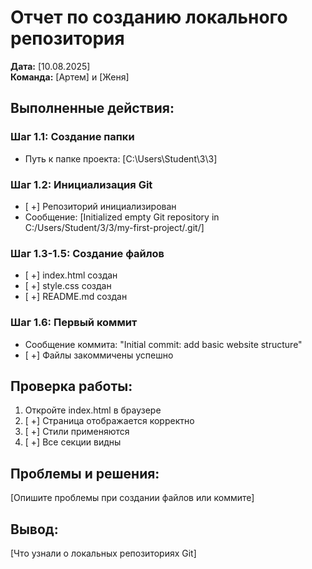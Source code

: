 # Отчет по созданию локального репозитория

**Дата:** [10.08.2025]  
**Команда:** [Артем] и [Женя]

## Выполненные действия:

### Шаг 1.1: Создание папки
- Путь к папке проекта: [C:\Users\Student\3\3]

### Шаг 1.2: Инициализация Git
- [ +] Репозиторий инициализирован
- Сообщение: [Initialized empty Git repository in C:/Users/Student/3/3/my-first-project/.git/]

### Шаг 1.3-1.5: Создание файлов
- [ +] index.html создан
- [ +] style.css создан  
- [ +] README.md создан

### Шаг 1.6: Первый коммит
- Сообщение коммита: "Initial commit: add basic website structure"
- [ +] Файлы закоммичены успешно

## Проверка работы:
1. Откройте index.html в браузере
2. [ +] Страница отображается корректно
3. [ +] Стили применяются
4. [ +] Все секции видны

## Проблемы и решения:
[Опишите проблемы при создании файлов или коммите]

## Вывод:
[Что узнали о локальных репозиториях Git]